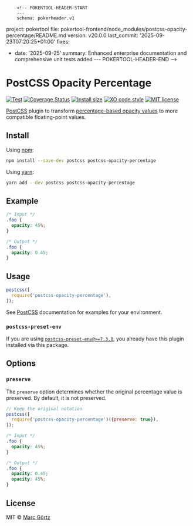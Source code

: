         <!-- POKERTOOL-HEADER-START
        ---
        schema: pokerheader.v1
project: pokertool
file: pokertool-frontend/node_modules/postcss-opacity-percentage/README.md
version: v20.0.0
last_commit: '2025-09-23T07:20:25+01:00'
fixes:
- date: '2025-09-25'
  summary: Enhanced enterprise documentation and comprehensive unit tests added
        ---
        POKERTOOL-HEADER-END -->
# PostCSS Opacity Percentage

[![Test](https://github.com/mrcgrtz/postcss-opacity-percentage/actions/workflows/test.yml/badge.svg)](https://github.com/mrcgrtz/postcss-opacity-percentage/actions/workflows/test.yml)
[![Coverage Status](https://coveralls.io/repos/github/mrcgrtz/postcss-opacity-percentage/badge.svg?branch=main)](https://coveralls.io/github/mrcgrtz/postcss-opacity-percentage?branch=main)
[![Install size](https://packagephobia.now.sh/badge?p=postcss-opacity-percentage)](https://packagephobia.now.sh/result?p=postcss-opacity-percentage)
[![XO code style](https://img.shields.io/badge/code_style-XO-5ed9c7.svg)](https://github.com/sindresorhus/xo)
[![MIT license](https://img.shields.io/github/license/mrcgrtz/postcss-opacity-percentage.svg)](https://github.com/mrcgrtz/postcss-opacity-percentage/blob/main/LICENSE.md)

[PostCSS](https://github.com/postcss/postcss) plugin to transform [percentage-based opacity values](https://www.w3.org/TR/css-color-4/#transparency) to more compatible floating-point values.

## Install

Using [npm](https://www.npmjs.com/get-npm):

```bash
npm install --save-dev postcss postcss-opacity-percentage
```

Using [yarn](https://yarnpkg.com/):

```bash
yarn add --dev postcss postcss-opacity-percentage
```

## Example

```css
/* Input */
.foo {
  opacity: 45%;
}
```

```css
/* Output */
.foo {
  opacity: 0.45;
}
```

## Usage

```js
postcss([
  require('postcss-opacity-percentage'),
]);
```

See [PostCSS](https://github.com/postcss/postcss) documentation for examples for your environment.

### `postcss-preset-env`

If you are using [`postcss-preset-env@>=7.3.0`](https://github.com/csstools/postcss-plugins/blob/main/plugin-packs/postcss-preset-env/CHANGELOG.md#730-january-31-2022), you already have this plugin installed via this package.

## Options

### `preserve`

The `preserve` option determines whether the original percentage value is preserved. By default, it is not preserved.

```js
// Keep the original notation
postcss([
  require('postcss-opacity-percentage')({preserve: true}),
]);
```

```css
/* Input */
.foo {
  opacity: 45%;
}
```

```css
/* Output */
.foo {
  opacity: 0.45;
  opacity: 45%;
}
```

## License

MIT © [Marc Görtz](https://marcgoertz.de/)
